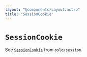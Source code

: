```yaml
---
layout: "@components/Layout.astro"
title: "SessionCookie"
---
```


# `SessionCookie`

See [`SessionCookie`](https://oslo.js.org/reference/main/session/SessionCookie) from `oslo/session`.
